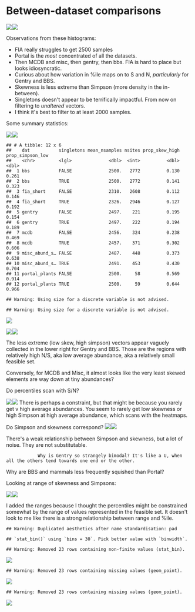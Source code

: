 Between-dataset comparisons
================

![](cross_dataset_files/figure-markdown_github/histograms-1.png)![](cross_dataset_files/figure-markdown_github/histograms-2.png)

Observations from these histograms:

-   FIA really struggles to get 2500 samples
-   Portal is the *most* concentrated of all the datasets.
-   Then MCDB and misc, then gentry, then bbs. FIA is hard to place but looks idiosyncratic.
-   Curious about how variation in %ile maps on to S and N, *particularly* for Gentry and BBS.
-   Skewness is less extreme than Simpson (more density in the in-between).
-   Singletons doesn't appear to be terrifically impactful. From now on filtering to *unaltered* vectors.
-   I think it's best to filter to at least 2000 samples.

Some summary statistics:

![](cross_dataset_files/figure-markdown_github/summary%20plots-1.png)![](cross_dataset_files/figure-markdown_github/summary%20plots-2.png)

    ## # A tibble: 12 x 6
    ##    dat           singletons mean_nsamples nsites prop_skew_high prop_simpson_low
    ##    <chr>         <lgl>              <dbl>  <int>          <dbl>            <dbl>
    ##  1 bbs           FALSE              2500.   2772          0.130            0.261
    ##  2 bbs           TRUE               2500.   2772          0.141            0.323
    ##  3 fia_short     FALSE              2310.   2608          0.112            0.146
    ##  4 fia_short     TRUE               2326.   2946          0.127            0.192
    ##  5 gentry        FALSE              2497.    221          0.195            0.154
    ##  6 gentry        TRUE               2497.    222          0.194            0.189
    ##  7 mcdb          FALSE              2456.    324          0.238            0.469
    ##  8 mcdb          TRUE               2457.    371          0.302            0.606
    ##  9 misc_abund_s… FALSE              2487.    448          0.373            0.638
    ## 10 misc_abund_s… TRUE               2491.    453          0.430            0.704
    ## 11 portal_plants FALSE              2500.     58          0.569            0.914
    ## 12 portal_plants TRUE               2500.     59          0.644            0.966

    ## Warning: Using size for a discrete variable is not advised.

    ## Warning: Using size for a discrete variable is not advised.

![](cross_dataset_files/figure-markdown_github/summary%20plots-3.png)

![](cross_dataset_files/figure-markdown_github/s%20and%20n%20mapping-1.png)![](cross_dataset_files/figure-markdown_github/s%20and%20n%20mapping-2.png)

The less extreme (low skew, high simpson) vectors appear vaguely collected in the lower right for Gentry and BBS. Those are the regions with relatively high N/S, aka low average abundance, aka a relatively small feasible set.

Conversely, for MCDB and Misc, it almost looks like the very least skewed elements are way down at tiny abundances?

Do percentiles scan with S/N?

![](cross_dataset_files/figure-markdown_github/avg%20abund-1.png)![](cross_dataset_files/figure-markdown_github/avg%20abund-2.png) There is perhaps a constraint, but that might be because you rarely get v high average abundances. You seem to rarely get low skewness or high Simpson at high average abundance, which scans with the heatmaps.

Do Simpson and skewness correspond? ![](cross_dataset_files/figure-markdown_github/do%20skew%20and%20simp%20correlate-1.png)![](cross_dataset_files/figure-markdown_github/do%20skew%20and%20simp%20correlate-2.png)

There's a weak relationship between Simpson and skewness, but a lot of noise. They are not substitutable.

                Why is Gentry so strangely bimodal? It's like a U, when all the others tend towards one end or the other. 

Why are BBS and mammals less frequently squished than Portal?

Looking at range of skewness and Simpsons:

![](cross_dataset_files/figure-markdown_github/ranges-1.png)![](cross_dataset_files/figure-markdown_github/ranges-2.png)

I added the ranges because I thought the percentiles might be constrained somewhat by the range of values represented in the feasible set. It doesn't look to me like there is a strong relationship between range and %ile.

    ## Warning: Duplicated aesthetics after name standardisation: pad

    ## `stat_bin()` using `bins = 30`. Pick better value with `binwidth`.

    ## Warning: Removed 23 rows containing non-finite values (stat_bin).

![](cross_dataset_files/figure-markdown_github/nyears%20in%20mcdb-1.png)

    ## Warning: Removed 23 rows containing missing values (geom_point).

![](cross_dataset_files/figure-markdown_github/nyears%20in%20mcdb-2.png)

    ## Warning: Removed 23 rows containing missing values (geom_point).

![](cross_dataset_files/figure-markdown_github/nyears%20in%20mcdb-3.png)
